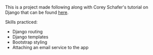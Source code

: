 This is a project made following along with Corey Schafer's tutorial on Django that can be found [here](https://www.youtube.com/watch?v=UmljXZIypDc&list=PL-osiE80TeTtoQCKZ03TU5fNfx2UY6U4p).

Skills practiced:
- Django routing
- Django templates
- Bootstrap styling
- Attaching an email service to the app
